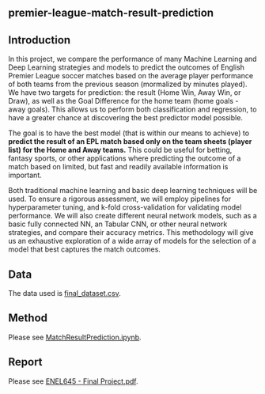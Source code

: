 ## premier-league-match-result-prediction

## Introduction

In this project, we compare the performance of many Machine Learning and Deep Learning strategies and models to predict the outcomes of English Premier League soccer matches based on the average player performance of both teams from the previous season (mormalized by minutes played). We have two targets for prediction: the result (Home Win, Away Win, or Draw), as well as the Goal Difference for the home team (home goals - away goals). This allows us to perform both classification and regression, to have a greater chance at discovering the best predictor model possible.

The goal is to have the best model (that is within our means to achieve) to **predict the result of an EPL match based only on the team sheets (player list) for the Home and Away teams.** This could be useful for betting, fantasy sports, or other applications where predicting the outcome of a match based on limited, but fast and readily available information is important.

Both traditional machine learning and basic deep learning techniques will be used. To ensure a rigorous assessment, we will employ pipelines for hyperparameter tuning, and k-fold cross-validation for validating model performance. We will also create different neural network models, such as a basic fully connected NN, an Tabular CNN, or other neural network strategies, and compare their accuracy metrics. This methodology will give us an exhaustive exploration of a wide array of models for the selection of a model that best captures the match outcomes.

## Data
The data used is [final_dataset.csv](final_dataset.csv).

## Method
Please see [MatchResultPrediction.ipynb](MatchResultPrediction.ipynb).

## Report
Please see [ENEL645 - Final Project.pdf](ENEL645%20-%20Final%20Project.pdf).

